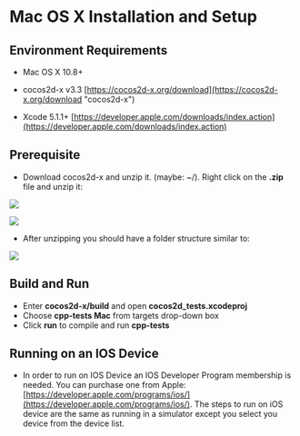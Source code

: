 # Mac OS X Installation and Setup

## Environment Requirements
* Mac OS X 10.8+

* cocos2d-x v3.3 [https://cocos2d-x.org/download](https://cocos2d-x.org/download "cocos2d-x")

* Xcode 5.1.1+ [https://developer.apple.com/downloads/index.action](https://developer.apple.com/downloads/index.action)

## Prerequisite
* Download cocos2d-x and unzip it. (maybe: ~/). Right click on the __.zip__ file
and unzip it:

![](D-img/unzip.png "")

![](D-img/unzipping.png "")

* After unzipping you should have a folder structure similar to:

![](D-img/contents.png "")

## Build and Run
* Enter __cocos2d-x/build__ and open __cocos2d_tests.xcodeproj__
* Choose __cpp-tests Mac__ from targets drop-down box  
* Click __run__ to compile and run __cpp-tests__

## Running on an IOS Device
* In order to run on IOS Device an IOS Developer Program membership is needed.
You can purchase one from Apple: [https://developer.apple.com/programs/ios/](https://developer.apple.com/programs/ios/).
The steps to run on iOS device are the same as running in a simulator except you
select you device from the device list.
